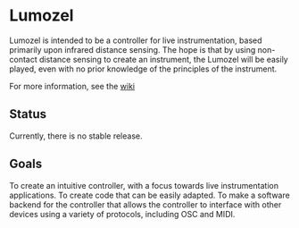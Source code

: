 Lumozel
=======

Lumozel is intended to be a controller for live instrumentation, based primarily upon infrared distance sensing. The hope is that by using non-contact distance sensing to create an instrument, the Lumozel will be easily played, even with no prior knowledge of the principles of the instrument.

For more information, see the [wiki](http://github.com/ayoungblood/lumozel/wiki)

Status
------

Currently, there is no stable release.

Goals
-----

To create an intuitive controller, with a focus towards live instrumentation applications.
To create code that can be easily adapted.
To make a software backend for the controller that allows the controller to interface with other devices using a variety of protocols, including OSC and MIDI.
